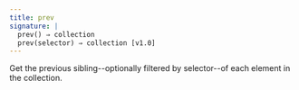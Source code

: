 ```yaml
---
title: prev
signature: |
  prev() ⇒ collection
  prev(selector) ⇒ collection [v1.0]
---
```


Get the previous sibling--optionally filtered by selector--of each element in
the collection.
